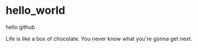 # hello_world
hello github

Life is like a box of chocolate.
You never know what you're gonna get next. 
